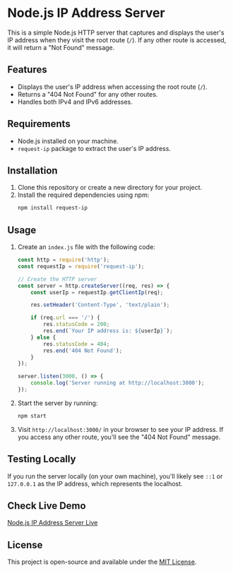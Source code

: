 # Node.js IP Address Server

This is a simple Node.js HTTP server that captures and displays the user's IP address when they visit the root route (`/`). If any other route is accessed, it will return a "Not Found" message.

## Features
- Displays the user's IP address when accessing the root route (`/`).
- Returns a "404 Not Found" for any other routes.
- Handles both IPv4 and IPv6 addresses.

## Requirements
- Node.js installed on your machine.
- `request-ip` package to extract the user's IP address.

## Installation

1. Clone this repository or create a new directory for your project.
2. Install the required dependencies using npm:
    ```bash
    npm install request-ip
    ```

## Usage

1. Create an `index.js` file with the following code:
    ```javascript
    const http = require('http');
    const requestIp = require('request-ip');

    // Create the HTTP server
    const server = http.createServer((req, res) => {
        const userIp = requestIp.getClientIp(req);

        res.setHeader('Content-Type', 'text/plain');

        if (req.url === '/') {
            res.statusCode = 200;
            res.end(`Your IP address is: ${userIp}`);
        } else {
            res.statusCode = 404;
            res.end('404 Not Found');
        }
    });

    server.listen(3000, () => {
        console.log('Server running at http://localhost:3000');
    });
    ```

2. Start the server by running:
    ```bash
    npm start
    ```

3. Visit `http://localhost:3000/` in your browser to see your IP address. If you access any other route, you'll see the "404 Not Found" message.

## Testing Locally
If you run the server locally (on your own machine), you'll likely see `::1` or `127.0.0.1` as the IP address, which represents the localhost.

## Check Live Demo
[Node.js IP Address Server Live](https://ipaddress-find.vercel.app/)

## License
This project is open-source and available under the [MIT License](LICENSE).
